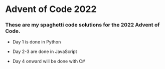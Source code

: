 # Advent of Code 2022
### These are my spaghetti code solutions for the 2022 Advent of Code.

* Day 1 is done in Python

* Day 2-3 are done in JavaScript

* Day 4 onward will be done with C#
